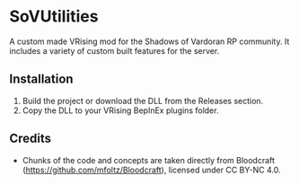 # SoVUtilities

A custom made VRising mod for the Shadows of Vardoran RP community. It includes a variety of custom built features for the server.

## Installation
1. Build the project or download the DLL from the Releases section.
2. Copy the DLL to your VRising BepInEx plugins folder.

## Credits
- Chunks of the code and concepts are taken directly from Bloodcraft (https://github.com/mfoltz/Bloodcraft), licensed under CC BY-NC 4.0.